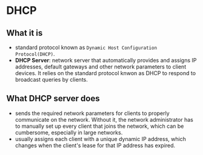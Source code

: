 # DHCP

## What it is

- standard protocol known as `Dynamic Host Configuration Protocol(DHCP)`.
- __DHCP Server__: network server that automatically provides and assigns IP addresses, default gateways and other network parameters to client devices. It relies on the standard protocol knwon as DHCP to respond to broadcast queries by clients.

## What DHCP server does

- sends the required network parameters for clients to properly communicate on the network. Without it, the network administrator has to manually set up every client that joins the network, which can be cumbersome, especially in large networks.
- usually assigns each client with a unique dynamic IP address, which changes when the client's lease for that IP address has expired.

